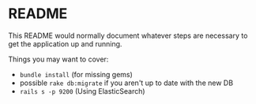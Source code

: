 # README

This README would normally document whatever steps are necessary to get the
application up and running.

Things you may want to cover:

* `bundle install` (for missing gems)
* possible `rake db:migrate` if you aren't up to date with the new DB
* `rails s -p 9200` (Using ElasticSearch)
